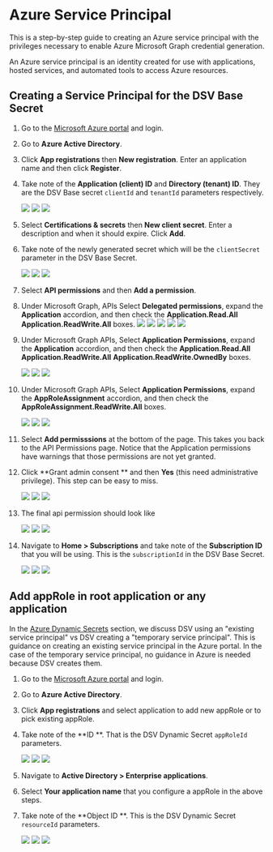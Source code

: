 [title]: # (Azure Service Principal)
[tags]: # (DevOps Secrets Vault,DSV,)
[priority]: # (6220)

# Azure Service Principal

This is a step-by-step guide to creating an Azure service principal with the privileges necessary to enable Azure Microsoft Graph credential generation.

An Azure service principal is an identity created for use with applications, hosted services, and automated tools to access Azure resources. 

## Creating a Service Principal for the DSV Base Secret

1. Go to the [Microsoft Azure portal](https://portal.azure.com) and login.
2. Go to **Azure Active Directory**.
3. Click **App registrations** then **New registration**.  Enter an application name and then click **Register**.
4. Take note of the **Application (client) ID** and **Directory (tenant) ID**.  They are the DSV Base secret `clientId` and `tenantId` parameters respectively.

    ![](../../../images/spacer.png)
    ![](../../../images/applicationIDs.png)
    ![](../../../images/spacer.png)

5. Select **Certifications & secrets** then **New client secret**.  Enter a description and when it should expire.  Click **Add**.
6. Take note of the newly generated secret which will be the `clientSecret` parameter in the DSV Base Secret.

    ![](../../../images/spacer.png)
    ![](../../../images/clientsecret.png)
    ![](../../../images/spacer.png)

7. Select **API permissions** and then **Add a permission**.
9. Under Microsoft Graph,  APIs Select **Delegated permissions**, expand the **Application** accordion, and then check the **Application.Read.All**  **Application.ReadWrite.All** boxes.
   ![](../../../images/spacer.png)
    ![](../../../images/msgraphRequestapi.png) 
    ![](../../../images/spacer.png)
    ![](../../../images/msgraphdelegatedpermissions.png)
    ![](../../../images/spacer.png)

10. Under Microsoft Graph APIs, Select **Application Permissions**, expand the **Application** accordion, and then check the 
**Application.Read.All**  **Application.ReadWrite.All** **Application.ReadWrite.OwnedBy** boxes.

    ![](../../../images/spacer.png)
    ![](../../../images/msgraphPermissions.png)
    ![](../../../images/spacer.png)
    
10. Under Microsoft Graph APIs, Select **Application Permissions**, expand the **AppRoleAssignment** accordion, and then check the 
**AppRoleAssignment.ReadWrite.All** boxes.

    ![](../../../images/spacer.png)
    ![](../../../images/approleAssignmets.png)
    ![](../../../images/spacer.png)

11. Select **Add permisssions** at the bottom of the page.  This takes you back to the API Permissions page.  Notice that the Application permissions have warnings that those permissions are not yet granted.     
12. Click **Grant admin consent ** and then **Yes** (this need administrative privilege).  This step can be easy to miss.

    ![](../../../images/spacer.png)
    ![](../../../images/grantpermission.png)
    ![](../../../images/spacer.png)
    
13. The final api permission should look like

    ![](../../../images/spacer.png)
    ![](../../../images/msgraphPermission.png)
    ![](../../../images/spacer.png)

14. Navigate to **Home > Subscriptions** and take note of the **Subscription ID** that you will be using.  This is the `subscriptionId` in the DSV Base Secret.

    ![](../../../images/spacer.png)
    ![](../../../images/subscription.png)
    ![](../../../images/spacer.png)

## Add appRole in root application or any application  

In the [Azure Dynamic Secrets](azure.md) section, we discuss DSV using an "existing service principal" vs DSV creating a "temporary service principal".  This is guidance on creating an existing service principal in the Azure portal.  In the case of the temporary service principal, no guidance in Azure is needed because DSV creates them.

1. Go to the [Microsoft Azure portal](https://portal.azure.com) and login.
2. Go to **Azure Active Directory**.
3. Click **App registrations** and select application to add new appRole or to pick existing appRole. 
6. Take note of the **ID **.  That is  the DSV Dynamic Secret `appRoleId` parameters.

    ![](../../../images/spacer.png)
    ![](../../../images/msgraphAppRole.png)
    ![](../../../images/spacer.png)

4. Navigate to **Active Directory  > Enterprise applications**.
5. Select **Your application name** that you configure a appRole in the above steps. 
6. Take note of the **Object ID **.  This is  the DSV Dynamic Secret `resourceId` parameters.

    ![](../../../images/spacer.png)
    ![](../../../images/msgraphenterprise.png)
    ![](../../../images/spacer.png)
